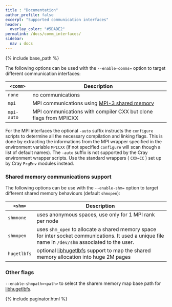 ```yaml
---
title : "Documentation"
author_profile: false
excerpt: "Supported communication interfaces"
header:
  overlay_color: "#5DADE2"
permalink: /docs/comm_interfaces/
sidebar:
  nav : docs
---
```

{% include base_path %}

The following options can be used with the `--enable-comms=` option to target different communication interfaces:

| `<comm>`      | Description                                  |
| ------------- | -------------------------------------------- |
| `none`        | no communications                            |
| `mpi`         | MPI communications using [MPI-3 shared memory](https://software.intel.com/sites/default/files/managed/eb/54/An_Introduction_to_MPI-3.pdf) |
| `mpi-auto`    | MPI communications with compiler CXX but clone flags from MPICXX |

For the MPI interfaces the optional `-auto` suffix instructs the `configure` scripts to determine all the necessary compilation and linking flags. This is done by extracting the informations from the MPI wrapper specified in the environment variable `MPICXX` (if not specified `configure` will scan though a list of default names). The `-auto` suffix is not supported by the Cray environment wrapper scripts. Use the standard wrappers ( `CXX=CC` ) set up by Cray `PrgEnv` modules instead. 

### Shared memory communications support

The following options can be use with the `--enable-shm=` option to target different shared memory behaviours (default `shmopen`):

| `<shm>`       | Description                                                       |
| ------------- | ----------------------------------------------------------------- |
| `shmnone`     | uses anonymous spaces, use only for 1 MPI rank per node           |
| `shmopen`     | uses `shm_open` to allocate a shared memory space for inter socket communications. It used a unique file name in `/dev/shm` associated to the user. |
| `hugetlbfs`   | optional [libhugetlbfs](https://github.com/libhugetlbfs/libhugetlbfs) support to map the shared memory allocation into huge 2M pages                |


### Other flags

`--enable-shmpath=<path>`  to select the sharem memory map base path for [libhugetlbfs](https://github.com/libhugetlbfs/libhugetlbfs).

{% include paginator.html %}